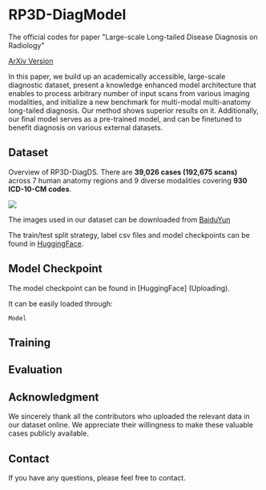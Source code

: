 # RP3D-DiagModel
The official codes for paper "Large-scale Long-tailed Disease Diagnosis on Radiology"

[ArXiv Version](https://arxiv.org/abs/2312.16151)

In this paper, we build up an academically accessible, large-scale diagnostic dataset, present a knowledge enhanced model architecture that enables to process arbitrary number of input scans from various imaging modalities, and initialize a new benchmark for multi-modal multi-anatomy long-tailed diagnosis. Our method shows superior results on it. Additionally, our final model serves as a pre-trained model, and can be finetuned to benefit diagnosis on various external datasets.
## Dataset
Overview of RP3D-DiagDS. There are **39,026 cases (192,675 scans)** across 7 human anatomy regions and 9 diverse modalities covering **930 ICD-10-CM codes**.

<img src="https://github.com/chaoyi-wu/RadFM/blob/main/Images/RP3D-DiagDS.png"/>

The images used in our dataset can be downloaded from [BaiduYun](https://pan.baidu.com/s/1E_uSoCLm5H66a7KkpRfi1g?pwd=urfg)

The train/test split strategy, label csv files and model checkpoints can be found in [HuggingFace](https://huggingface.co/datasets/QiaoyuZheng/RP3D-DiagDS).

## Model Checkpoint
The model checkpoint can be found in [HuggingFace] (Uploading).

It can be easily loaded through:
```
Model
```
## Training

## Evaluation

## Acknowledgment
We sincerely thank all the contributors who uploaded the relevant data in our dataset online. We appreciate their willingness to make these valuable cases publicly available.

## Contact
If you have any questions, please feel free to contact.

